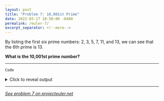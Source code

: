 ```yaml
---
layout: post
title: "Problem 7: 10,001st Prime"
date: 2022-03-17 10:50:00 -0400
permalink: /euler-7/
excerpt_separator: <!--more-->
---
```

By listing the first six prime numbers: 2, 3, 5, 7, 11, and 13, we can see that the 6th prime is 13.

**What is the 10,001st prime number?**
<!--more-->

***

```py
Code
```

<details> 
<summary>Click to reveal output</summary>
{% highlight py%}
Output
{% endhighlight %}
</details>

***

*[See problem 7 on projecteuler.net](https://projecteuler.net/problem=7)*